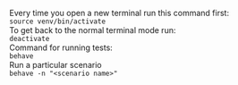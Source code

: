 Every time you open a new terminal run this command first:  
``source venv/bin/activate``  
To get back to the normal terminal mode run:  
``deactivate``  
Command for running tests:  
``behave``  
Run a particular scenario  
``behave -n "<scenario name>"``
